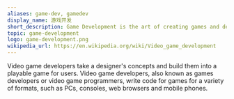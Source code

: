 ```yaml
---
aliases: game-dev, gamedev
display_name: 游戏开发
short_description: Game Development is the art of creating games and describes the design, development and release of a game.
topic: game-development
logo: game-development.png
wikipedia_url: https://en.wikipedia.org/wiki/Video_game_development
---
```

Video game developers take a designer's concepts and build them into a playable game for users. Video game developers, also known as games developers or video game programmers, write code for games for a variety of formats, such as PCs, consoles, web browsers and mobile phones.
